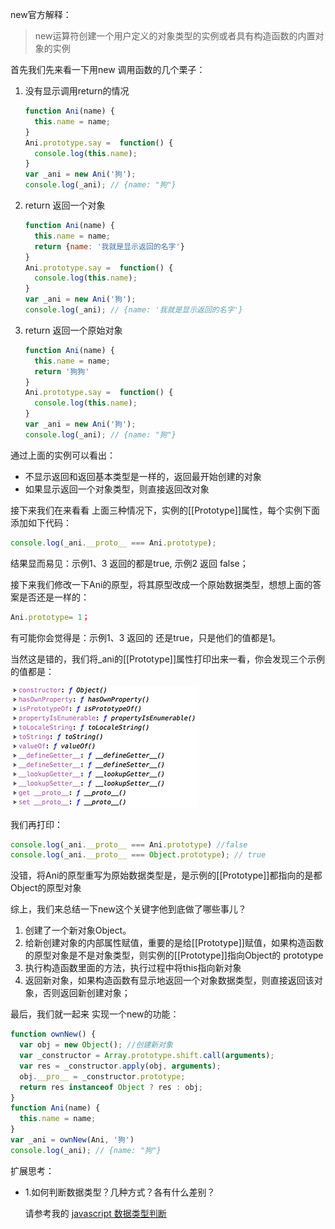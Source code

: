 new官方解释：

> new运算符创建一个用户定义的对象类型的实例或者具有构造函数的内置对象的实例

首先我们先来看一下用new 调用函数的几个栗子：

1. 没有显示调用return的情况

   ```javascript
   function Ani(name) {
     this.name = name;
   }
   Ani.prototype.say =  function() {
     console.log(this.name);
   }
   var _ani = new Ani('狗');
   console.log(_ani); // {name: "狗"}
   ```

2. return 返回一个对象

   ```javascript
   function Ani(name) {
     this.name = name;
     return {name: '我就是显示返回的名字'}
   }
   Ani.prototype.say =  function() {
     console.log(this.name);
   }
   var _ani = new Ani('狗');
   console.log(_ani); // {name: '我就是显示返回的名字'}
   ```

3. return 返回一个原始对象

   ```javascript
   function Ani(name) {
     this.name = name;
     return '狗狗'
   }
   Ani.prototype.say =  function() {
     console.log(this.name);
   }
   var _ani = new Ani('狗');
   console.log(_ani); // {name: "狗"}
   ```

通过上面的实例可以看出：

- 不显示返回和返回基本类型是一样的，返回最开始创建的对象
- 如果显示返回一个对象类型，则直接返回改对象

接下来我们在来看看 上面三种情况下，实例的[[Prototype]]属性，每个实例下面添加如下代码：

```javascript
console.log(_ani.__proto__ === Ani.prototype);
```

结果显而易见：示例1、3 返回的都是true, 示例2 返回 false；

接下来我们修改一下Ani的原型，将其原型改成一个原始数据类型，想想上面的答案是否还是一样的：

```javascript
Ani.prototype= 1；
```

有可能你会觉得是：示例1、3 返回的 还是true，只是他们的值都是1。

当然这是错的，我们将_ani的[[Prototype]]属性打印出来一看，你会发现三个示例的值都是：

![object_proto](../images/object_proto.jpg)



我们再打印：

```javascript
console.log(_ani.__proto__ === Ani.prototype) //false
console.log(_ani.__proto__ === Object.prototype); // true
```

没错，将Ani的原型重写为原始数据类型是，是示例的[[Prototype]]都指向的是都Object的原型对象

综上，我们来总结一下new这个关键字他到底做了哪些事儿？

1. 创建了一个新对象Object。
2. 给新创建对象的内部属性赋值，重要的是给[[Prototype]]赋值，如果构造函数的原型对象是不是对象类型，则实例的[[Prototype]]指向Object的 prototype
3. 执行构造函数里面的方法，执行过程中将this指向新对象
4. 返回新对象，如果构造函数有显示地返回一个对象数据类型，则直接返回该对象，否则返回新创建对象；

最后，我们就一起来 实现一个new的功能：

```javascript
function ownNew() {
  var obj = new Object(); //创建新对象
  var _constructor = Array.prototype.shift.call(arguments);
  var res = _constructor.apply(obj, arguments);
  obj.__pro__ = _constructor.prototype; 
  return res instanceof Object ? res : obj; 
}
function Ani(name) {
  this.name = name;
}
var _ani = ownNew(Ani, '狗')
console.log(_ani); // {name: "狗"}

```



扩展思考：

- 1.如何判断数据类型？几种方式？各有什么差别？


  请参考我的  [javascript 数据类型判断](https://github.com/liyanging/articles/blob/master/javascript/javascript之数据类型判断.md)